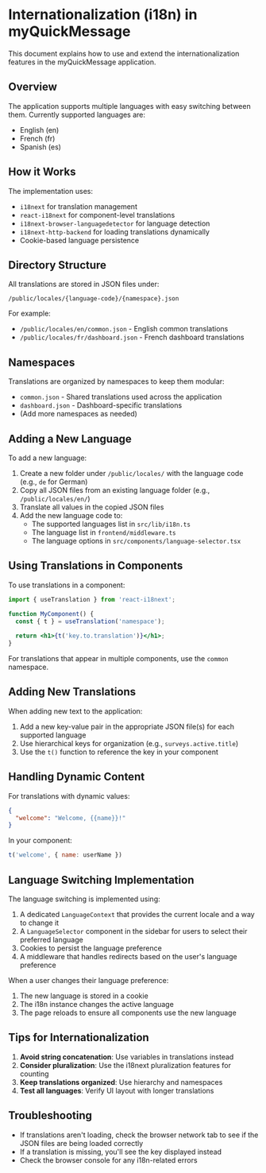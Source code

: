 # Internationalization (i18n) in myQuickMessage

This document explains how to use and extend the internationalization features in the myQuickMessage application.

## Overview

The application supports multiple languages with easy switching between them. Currently supported languages are:

- English (en)
- French (fr)
- Spanish (es)

## How it Works

The implementation uses:
- `i18next` for translation management
- `react-i18next` for component-level translations
- `i18next-browser-languagedetector` for language detection
- `i18next-http-backend` for loading translations dynamically
- Cookie-based language persistence

## Directory Structure

All translations are stored in JSON files under:
```
/public/locales/{language-code}/{namespace}.json
```

For example:
- `/public/locales/en/common.json` - English common translations
- `/public/locales/fr/dashboard.json` - French dashboard translations

## Namespaces

Translations are organized by namespaces to keep them modular:

- `common.json` - Shared translations used across the application
- `dashboard.json` - Dashboard-specific translations
- (Add more namespaces as needed)

## Adding a New Language

To add a new language:

1. Create a new folder under `/public/locales/` with the language code (e.g., `de` for German)
2. Copy all JSON files from an existing language folder (e.g., `/public/locales/en/`)
3. Translate all values in the copied JSON files
4. Add the new language code to:
   - The supported languages list in `src/lib/i18n.ts`
   - The language list in `frontend/middleware.ts`
   - The language options in `src/components/language-selector.tsx`

## Using Translations in Components

To use translations in a component:

```jsx
import { useTranslation } from 'react-i18next';

function MyComponent() {
  const { t } = useTranslation('namespace');
  
  return <h1>{t('key.to.translation')}</h1>;
}
```

For translations that appear in multiple components, use the `common` namespace.

## Adding New Translations

When adding new text to the application:

1. Add a new key-value pair in the appropriate JSON file(s) for each supported language
2. Use hierarchical keys for organization (e.g., `surveys.active.title`)
3. Use the `t()` function to reference the key in your component

## Handling Dynamic Content

For translations with dynamic values:

```json
{
  "welcome": "Welcome, {{name}}!"
}
```

In your component:
```jsx
t('welcome', { name: userName })
```

## Language Switching Implementation

The language switching is implemented using:

1. A dedicated `LanguageContext` that provides the current locale and a way to change it
2. A `LanguageSelector` component in the sidebar for users to select their preferred language
3. Cookies to persist the language preference
4. A middleware that handles redirects based on the user's language preference

When a user changes their language preference:
1. The new language is stored in a cookie
2. The i18n instance changes the active language
3. The page reloads to ensure all components use the new language

## Tips for Internationalization

1. **Avoid string concatenation**: Use variables in translations instead
2. **Consider pluralization**: Use the i18next pluralization features for counting
3. **Keep translations organized**: Use hierarchy and namespaces
4. **Test all languages**: Verify UI layout with longer translations

## Troubleshooting

- If translations aren't loading, check the browser network tab to see if the JSON files are being loaded correctly
- If a translation is missing, you'll see the key displayed instead
- Check the browser console for any i18n-related errors 